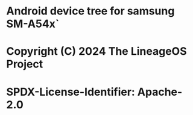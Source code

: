 # Android device tree for samsung SM-A54x`
#
# Copyright (C) 2024 The LineageOS Project
#
# SPDX-License-Identifier: Apache-2.0

```
